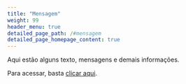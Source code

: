 ```yaml
---
title: "Mensagem"
weight: 99
header_menu: true
detailed_page_path: /#mensagem
detailed_page_homepage_content: true
---
```

Aqui estão alguns texto, mensagens e demais informações.

Para acessar, basta [clicar aqui](posts).

